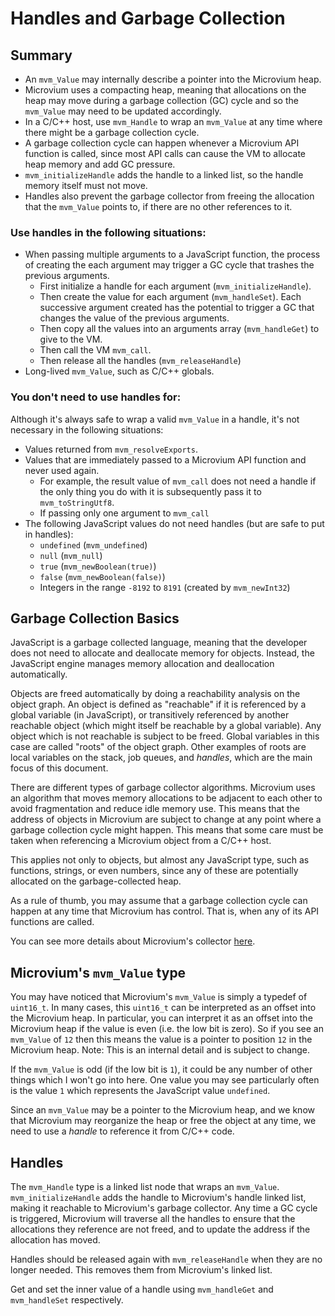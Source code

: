 # Handles and Garbage Collection

## Summary

- An `mvm_Value` may internally describe a pointer into the Microvium heap.
- Microvium uses a compacting heap, meaning that allocations on the heap may move during a garbage collection (GC) cycle and so the `mvm_Value` may need to be updated accordingly.
- In a C/C++ host, use `mvm_Handle` to wrap an `mvm_Value` at any time where there might be a garbage collection cycle.
- A garbage collection cycle can happen whenever a Microvium API function is called, since most API calls can cause the VM to allocate heap memory and add GC pressure.
- `mvm_initializeHandle` adds the handle to a linked list, so the handle memory itself must not move.
- Handles also prevent the garbage collector from freeing the allocation that the `mvm_Value` points to, if there are no other references to it.

### Use handles in the following situations:

- When passing multiple arguments to a JavaScript function, the process of creating the each argument may trigger a GC cycle that trashes the previous arguments.
  - First initialize a handle for each argument (`mvm_initializeHandle`).
  - Then create the value for each argument (`mvm_handleSet`). Each successive argument created has the potential to trigger a GC that changes the value of the previous arguments.
  - Then copy all the values into an arguments array (`mvm_handleGet`) to give to the VM.
  - Then call the VM `mvm_call`.
  - Then release all the handles (`mvm_releaseHandle`)
- Long-lived `mvm_Value`, such as C/C++ globals.

### You don't need to use handles for:

Although it's always safe to wrap a valid `mvm_Value` in a handle, it's not necessary in the following situations:

- Values returned from `mvm_resolveExports`.
- Values that are immediately passed to a Microvium API function and never used again.
  - For example, the result value of `mvm_call` does not need a handle if the only thing you do with it is subsequently pass it to `mvm_toStringUtf8`.
  - If passing only one argument to `mvm_call`
- The following JavaScript values do not need handles (but are safe to put in handles):
  - `undefined` (`mvm_undefined`)
  - `null` (`mvm_null`)
  - `true` (`mvm_newBoolean(true)`)
  - `false` (`mvm_newBoolean(false)`)
  - Integers in the range `-8192` to `8191` (created by `mvm_newInt32`)

## Garbage Collection Basics

JavaScript is a garbage collected language, meaning that the developer does not need to allocate and deallocate memory for objects. Instead, the JavaScript engine manages memory allocation and deallocation automatically.

Objects are freed automatically by doing a reachability analysis on the object graph. An object is defined as "reachable" if it is referenced by a global variable (in JavaScript), or transitively referenced by another reachable object (which might itself be reachable by a global variable). Any object which is not reachable is subject to be freed. Global variables in this case are called "roots" of the object graph. Other examples of roots are local variables on the stack, job queues, and *handles*, which are the main focus of this document.

There are different types of garbage collector algorithms. Microvium uses an algorithm that moves memory allocations to be adjacent to each other to avoid fragmentation and reduce idle memory use. This means that the address of objects in Microvium are subject to change at any point where a garbage collection cycle might happen. This means that some care must be taken when referencing a Microvium object from a C/C++ host.

This applies not only to objects, but almost any JavaScript type, such as functions, strings, or even numbers, since any of these are potentially allocated on the garbage-collected heap.

As a rule of thumb, you may assume that a garbage collection cycle can happen at any time that Microvium has control. That is, when any of its API functions are called.

You can see more details about Microvium's collector [here](https://coder-mike.com/blog/2020/07/08/new-garbage-collector/).

## Microvium's `mvm_Value` type

You may have noticed that Microvium's `mvm_Value` is simply a typedef of `uint16_t`. In many cases, this `uint16_t` can be interpreted as an offset into the Microvium heap. In particular, you can interpret it as an offset into the Microvium heap if the value is even (i.e. the low bit is zero). So if you see an `mvm_Value` of `12` then this means the value is a pointer to position `12` in the Microvium heap. Note: This is an internal detail and is subject to change.

If the `mvm_Value` is odd (if the low bit is `1`), it could be any number of other things which I won't go into here. One value you may see particularly often is the value `1` which represents the JavaScript value `undefined`.

Since an `mvm_Value` may be a pointer to the Microvium heap, and we know that Microvium may reorganize the heap or free the object at any time, we need to use a *handle* to reference it from C/C++ code.

## Handles

The `mvm_Handle` type is a linked list node that wraps an `mvm_Value`. `mvm_initializeHandle` adds the handle to Microvium's handle linked list, making it reachable to Microvium's garbage collector. Any time a GC cycle is triggered, Microvium will traverse all the handles to ensure that the allocations they reference are not freed, and to update the address if the allocation has moved.

Handles should be released again with `mvm_releaseHandle` when they are no longer needed. This removes them from Microvium's linked list.

Get and set the inner value of a handle using `mvm_handleGet` and `mvm_handleSet` respectively.

